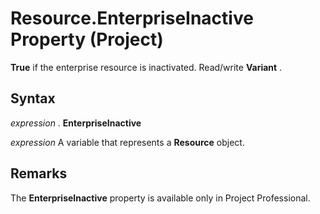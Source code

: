 
# Resource.EnterpriseInactive Property (Project)

 **True** if the enterprise resource is inactivated. Read/write **Variant** .


## Syntax

 _expression_ . **EnterpriseInactive**

 _expression_ A variable that represents a **Resource** object.


## Remarks

The  **EnterpriseInactive** property is available only in Project Professional.


